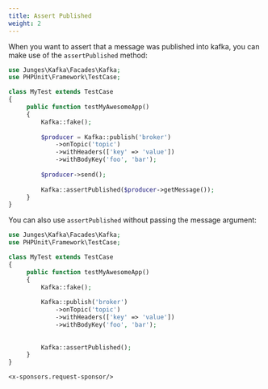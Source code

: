 ```yaml
---
title: Assert Published
weight: 2
---
```


When you want to assert that a message was published into kafka, you can make use of the `assertPublished` method:

```php
use Junges\Kafka\Facades\Kafka;
use PHPUnit\Framework\TestCase;

class MyTest extends TestCase
{
     public function testMyAwesomeApp()
     {
         Kafka::fake();
         
         $producer = Kafka::publish('broker')
             ->onTopic('topic')
             ->withHeaders(['key' => 'value'])
             ->withBodyKey('foo', 'bar');
             
         $producer->send();
             
         Kafka::assertPublished($producer->getMessage());       
     }
}
```

You can also use `assertPublished` without passing the message argument:

```php
use Junges\Kafka\Facades\Kafka;
use PHPUnit\Framework\TestCase;

class MyTest extends TestCase
{
     public function testMyAwesomeApp()
     {
         Kafka::fake();
         
         Kafka::publish('broker')
             ->onTopic('topic')
             ->withHeaders(['key' => 'value'])
             ->withBodyKey('foo', 'bar');
             
             
         Kafka::assertPublished();       
     }
}
```

```+parse
<x-sponsors.request-sponsor/>
```